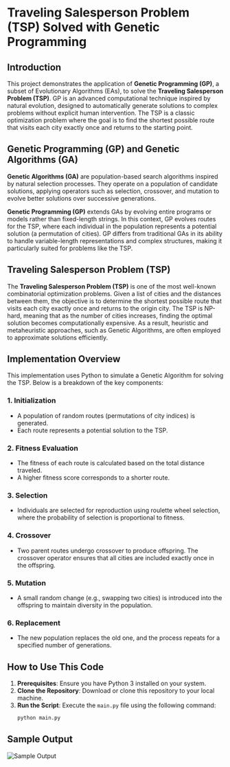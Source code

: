 # Traveling Salesperson Problem (TSP) Solved with Genetic Programming

## Introduction
This project demonstrates the application of **Genetic Programming (GP)**, a subset of Evolutionary Algorithms (EAs), to solve the **Traveling Salesperson Problem (TSP)**. GP is an advanced computational technique inspired by natural evolution, designed to automatically generate solutions to complex problems without explicit human intervention. The TSP is a classic optimization problem where the goal is to find the shortest possible route that visits each city exactly once and returns to the starting point.

## Genetic Programming (GP) and Genetic Algorithms (GA)
**Genetic Algorithms (GA)** are population-based search algorithms inspired by natural selection processes. They operate on a population of candidate solutions, applying operators such as selection, crossover, and mutation to evolve better solutions over successive generations. 

**Genetic Programming (GP)** extends GAs by evolving entire programs or models rather than fixed-length strings. In this context, GP evolves routes for the TSP, where each individual in the population represents a potential solution (a permutation of cities). GP differs from traditional GAs in its ability to handle variable-length representations and complex structures, making it particularly suited for problems like the TSP.

## Traveling Salesperson Problem (TSP)
The **Traveling Salesperson Problem (TSP)** is one of the most well-known combinatorial optimization problems. Given a list of cities and the distances between them, the objective is to determine the shortest possible route that visits each city exactly once and returns to the origin city. The TSP is NP-hard, meaning that as the number of cities increases, finding the optimal solution becomes computationally expensive. As a result, heuristic and metaheuristic approaches, such as Genetic Algorithms, are often employed to approximate solutions efficiently.

## Implementation Overview
This implementation uses Python to simulate a Genetic Algorithm for solving the TSP. Below is a breakdown of the key components:

### 1. Initialization
- A population of random routes (permutations of city indices) is generated.
- Each route represents a potential solution to the TSP.

### 2. Fitness Evaluation
- The fitness of each route is calculated based on the total distance traveled.
- A higher fitness score corresponds to a shorter route.

### 3. Selection
- Individuals are selected for reproduction using roulette wheel selection, where the probability of selection is proportional to fitness.

### 4. Crossover
- Two parent routes undergo crossover to produce offspring. The crossover operator ensures that all cities are included exactly once in the offspring.

### 5. Mutation
- A small random change (e.g., swapping two cities) is introduced into the offspring to maintain diversity in the population.

### 6. Replacement
- The new population replaces the old one, and the process repeats for a specified number of generations.

## How to Use This Code
1. **Prerequisites**: Ensure you have Python 3 installed on your system.
2. **Clone the Repository**: Download or clone this repository to your local machine.
3. **Run the Script**: Execute the `main.py` file using the following command:
   ```bash
   python main.py
## Sample Output
![Sample Output](images/sample.jpg) 